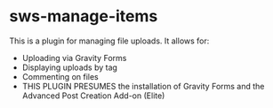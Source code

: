 # sws-manage-items

This is a plugin for managing file uploads. It allows for:

* Uploading via Gravity Forms
* Displaying uploads by tag
* Commenting on files 
* THIS PLUGIN PRESUMES the installation of Gravity Forms and the Advanced Post Creation Add-on (Elite)
